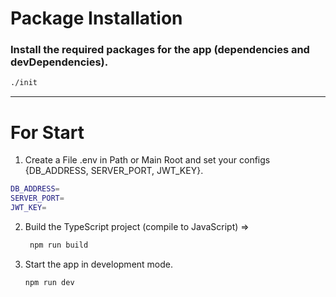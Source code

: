 # Package Installation
### Install the required packages for the app (dependencies and devDependencies).

```sh
./init
```

---

# For Start
1. Create a File .env in Path or Main Root and set your configs {DB_ADDRESS, SERVER_PORT, JWT_KEY}.
```sh
DB_ADDRESS=
SERVER_PORT=
JWT_KEY=
```
2. Build the TypeScript project (compile to JavaScript) =>
    ```sh
     npm run build
     ```
3. Start the app in development mode.
    ```sh
    npm run dev
    ```
